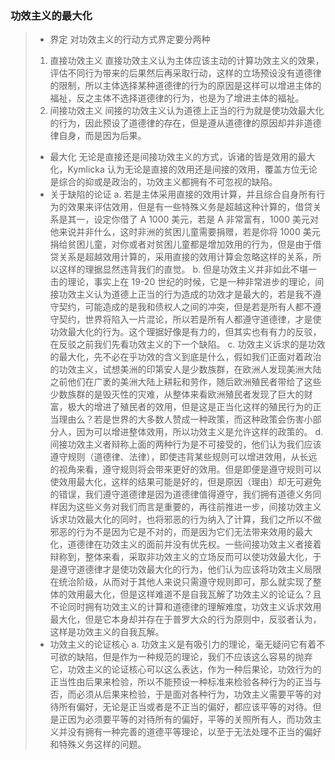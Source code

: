 ### 功效主义的最大化
> * 界定
> 对功效主义的行动方式界定要分两种
> 1. 直接功效主义
>  直接功效主义认为主体应该主动的计算功效主义的效果，评估不同行为带来的后果然后再采取行动，这样的立场预设没有道德律的限制，所以主体选择某种道德律的行为的原因是这样可以增进主体的福祉，反之主体不选择道德律的行为，也是为了增进主体的福祉。
> 2. 间接功效主义
> 间接的功效主义认为道德上正当的行为就是使功效最大化的行为，因此预设了道德律的存在，但是遵从道德律的原因却并非道德律自身，而是因为后果。
> * 最大化
> 无论是直接还是间接功效主义的方式，诉诸的皆是效用的最大化，Kymlicka 认为无论是直接的效用还是间接的效用，覆盖方位无论是综合的抑或是政治的，功效主义都拥有不可忽视的缺陷。
> * 关于缺陷的论证
> a. 若是主体采用直接的效用计算，并且综合自身所有行为的效果来评估效用，但是有一些特殊义务是超越这种计算的，借贷关系是其一，设定你借了 A 1000 美元，若是 A 非常富有，1000 美元对他来说并非什么，这时非洲的贫困儿童需要捐赠，若是你将 1000 美元捐给贫困儿童，对你或者对贫困儿童都是增加效用的行为，但是由于借贷关系是超越效用计算的，采用直接的效用计算会忽略这样的关系，所以这样的理据显然违背我们的直觉。
> b. 但是功效主义并非如此不堪一击的理论，事实上在 19-20 世纪的时候，它是一种非常进步的理论，间接功效主义认为道德上正当的行为造成的功效才是最大的，若是我不遵守契约，可能造成的是我和债权人之间的冲突，但是若是所有人都不遵守契约，世界将陷入一片混论，所以若是所有人都遵守道德律，才是使功效最大化的行为。这个理据好像是有力的，但其实也有有力的反驳，在反驳之前我们先看功效主义的下一个缺陷。
> c. 功效主义诉求的是功效的最大化，先不必在乎功效的含义到底是什么，假如我们正面对着政治的功效主义，试想美洲的印第安人是少数族群，在欧洲人发现美洲大陆之前他们在广袤的美洲大陆上耕耘和劳作，随后欧洲殖民者带给了这些少数族群的是毁灭性的灾难，从整体来看欧洲殖民者发现了巨大的财富，极大的增进了殖民者的效用，但是这是正当化这样的殖民行为的正当理由么？若是世界的大多数人赞成一种政策，而这种政策会伤害小部分人，因为可以增进整体效用，所以功效主义是允许这样的政策的。
> d. 间接功效主义者辩称上面的两种行为是不可接受的，他们认为我们应该遵守规则（道德律、法律），即使违背某些规则可以增进效用，从长远的视角来看，遵守规则将会带来更好的效用。但是即便是遵守规则可以使效用最大化，这样的结果可能是好的，但是原因（理由）却无可避免的错误，我们遵守道德律是因为道德律值得遵守，我们拥有道德义务同样因为这些义务对我们而言是重要的，再往前推进一步，间接功效主义诉求功效最大化的同时，也将邪恶的行为纳入了计算，我们之所以不做邪恶的行为不是因为它是不对的，而是因为它们无法带来效用的最大化，道德律在功效主义的面前并没有优先权。一些间接功效主义者接着辩称到，整体来看，采取非功效主义的立场反而可以使功效最大化，于是遵守道德律才是使功效最大化的行为，他们认为应该将功效主义局限在统治阶级，从而对于其他人来说只需遵守规则即可，那么就实现了整体的效用最大化，但是这样难道不是自我瓦解了功效主义的论证么？且不论同时拥有功效主义的计算和道德律的理解难度，功效主义诉求效用最大化，但是它本身却并存在于普罗大众的行为原则中，反驳者认为，这样是功效主义的自我瓦解。
> * 功效主义的论证核心
> a. 功效主义是有吸引力的理论，毫无疑问它有着不可欲的缺陷，但是作为一种规范的理论，我们不应该这么容易的抛弃它，功效主义的论证核心可以这么表达，作为一种后果论，功效行为的正当性由后果来检验，所以不能预设一种标准来检验各种行为的正当与否，而必须从后果来检验，于是面对各种行为，功效主义需要平等的对待所有偏好，无论是正当或者是不正当的偏好，都应该平等的对待。但是正因为必须要平等的对待所有的偏好，平等的关照所有人，而功效主义并没有拥有一种完善的道德平等理论，以至于无法处理不正当的偏好和特殊义务这样的问题。
